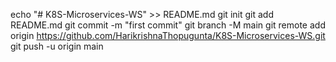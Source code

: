 echo "# K8S-Microservices-WS" >> README.md
  git init
  git add README.md
  git commit -m "first commit"
  git branch -M main
  git remote add origin https://github.com/HarikrishnaThopugunta/K8S-Microservices-WS.git
  git push -u origin main